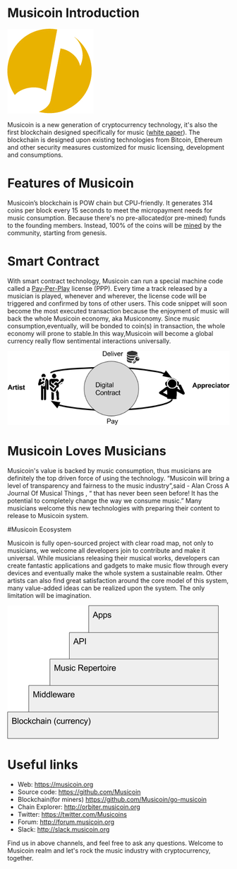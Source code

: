 # Musicoin Introduction

![logo](https://github.com/Musicoin/Introduction/blob/master/images/musicoin.png "musicoin")

Musicoin is a new generation of cryptocurrency technology, it's also the first blockchain designed specifically for music ([white paper](https://medium.com/@musicoin/musicoin-free-creations-while-rewarding-creators-2832f7d2bd33)). The blockchain is designed upon existing technologies from Bitcoin, Ethereum and other security measures customized for music licensing, development and consumptions.   

# Features of Musicoin

Musicoin’s blockchain is POW chain but CPU-friendly. It generates 314 coins per block every 15 seconds to meet the micropayment needs for music consumption. Because there's no pre-allocated(or pre-mined) funds to the founding members.  Instead, 100% of the coins will be [mined](https://github.com/Musicoin/go-musicoin/wiki/Start-a-miner) by the community, starting from genesis.

# Smart Contract
With smart contract technology, Musicoin can run a special machine code called a [Pay-Per-Play](https://github.com/Musicoin/Introduction/wiki/Pay-Per-Play(PPP)) license (PPP). Every time a track released by a musician is played, whenever and wherever, the license code will be triggered and confirmed by tons of other users. This code snippet will soon become the most executed transaction because the enjoyment of music will back the whole Musicoin economy, aka Musiconomy. Since music consumption,eventually, will be bonded to coin(s) in transaction, the whole economy will prone to stable.In this way,Musicoin will become a global currency really flow sentimental interactions universally. 

![ppp](https://github.com/Musicoin/Introduction/blob/master/images/ppp.png "Pay Per Play")

# Musicoin Loves Musicians

Musicoin's value is backed by music consumption, thus musicians are definitely the top driven force of using the technology. “Musicoin will bring a level of transparency and fairness to the music industry”,said  - Alan Cross  A Journal Of Musical Things , “ that has never been seen before! It has the potential to completely change the way we consume music.” Many musicians welcome this new technologies with preparing their content to release to Musicoin system.   

#Musicoin Ecosystem

Musicoin is fully open-sourced project with clear road map, not only to musicians, we welcome all developers join to contribute and make it universal. While musicians releasing their musical works, developers can create fantastic applications and gadgets to make music flow through every devices and eventually make the whole system a sustainable realm. Other artists can also find great satisfaction around the core model of this system, many value-added ideas can be realized upon the system. The only limitation will be imagination.

![architecture](https://github.com/Musicoin/Introduction/blob/master/images/tiers.png?raw=true "architecture")

# Useful links
* Web: https://musicoin.org
* Source code: https://github.com/Musicoin
* Blockchain(for miners)  https://github.com/Musicoin/go-musicoin
* Chain Explorer: http://orbiter.musicoin.org  
* Twitter:  https://twitter.com/Musicoins
* Forum: http://forum.musicoin.org
* Slack: http://slack.musicoin.org

Find us in above channels, and feel free to ask any questions. Welcome to Musicoin realm and let's rock the music industry with cryptocurrency, together.

